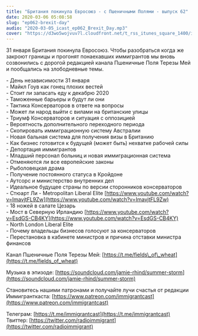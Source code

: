```yaml
---
title: "Британия покинула Евросоюз - с Пшеничными Полями - выпуск 62"
date: 2020-03-06 05:08:58
slug: "ep062-brexit-day"
audio: "2020-03-05_icast_ep062_Brexit_Day.mp3"
cover: "https://d3wo5wojvuv7l.cloudfront.net/t_rss_itunes_square_1400/images.spreaker.com/original/c54c44cfe5f1be65acb4b4086737fce0.jpg"
---
```

31 января Британия покинула Евросоюз. Чтобы разобраться когда же закроют границы и прогонят понаехавших иммигрантов мы вновь созвонились с дорогой редакцией канала Пшеничные Поля Терезы Мей и пообщались на злободневные темы.  
  
\- День независимости 31 января  
\- Майкл Гоув как гонец плохих вестей  
\- Стоит ли запасать еду к декабрю 2020  
\- Таможенные барьеры и будут ли они  
\- Тактика Консерваторов в ответе на вопросы  
\- Может ли народ выйти с вилами на британские улицы  
\- Триумф Консерваторов и ситуация с оппозицией  
\- Вероятность дополнительного переходного периода  
\- Скопировать иммиграционную систему Австралии  
\- Новая бальная система для получения визы в Британию  
\- Как бизнес готовится к будущей (может быть) нехватке рабочей силы  
\- Депортация иммигрантов  
\- Младший персонал больниц и новая иммиграционная система  
\- Отменяются ли все европейские законы  
\- Рыболовецкая драма  
\- Получение постоянного статуса в Кройдоне  
\- Аутсорс и министерство внутренних дел  
\- Идеальное будущее страны по версии сторонников консерваторов  
\- Стюарт Ли - Metropolitan Liberal Elite [https://www.youtube.com/watch?v=ImavjtFL9Zw](https://www.youtube.com/watch?v=ImavjtFL9Zw)  
\- 18 ножей в салате Цезарь  
\- Мост в Северную Ирландию [https://www.youtube.com/watch?v=EsdGS-CB4KY](https://www.youtube.com/watch?v=EsdGS-CB4KY)  
\- North London Liberal Elite  
\- Почему владельцы бизнесов голосуют за консерваторов  
\- Перестановка в кабинете министров и причина отставки министра финансов  
  
Канал Пшеничные Поля Терезы Мей: [https://t.me/fields\_of\_wheat](https://t.me/fields_of_wheat)  
  
Музыка в эпизоде: [https://soundcloud.com/jamie-rhind/summer-storm](https://soundcloud.com/jamie-rhind/summer-storm)  
  
Становитесь нашими патронами и получайте лучи счастья от редакции Иммигранткаста: [https://www.patreon.com/immigrantcast](https://www.patreon.com/immigrantcast)  
  
Телеграм: [https://t.me/immigrantcast](https://t.me/immigrantcast)  
Твиттер: [https://twitter.com/radioimmigrant](https://twitter.com/radioimmigrant)
